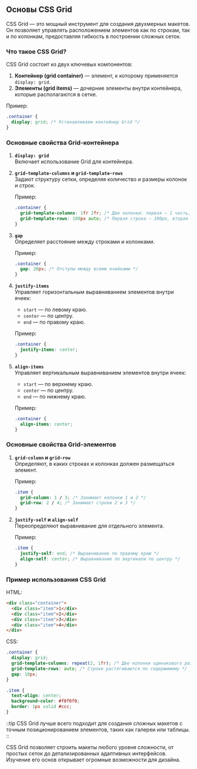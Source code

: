 ## Основы CSS Grid

CSS Grid — это мощный инструмент для создания двухмерных макетов. Он позволяет управлять расположением элементов как по строкам, так и по колонкам, предоставляя гибкость в построении сложных сеток.

### Что такое CSS Grid?

CSS Grid состоит из двух ключевых компонентов:

1. **Контейнер (grid container)** — элемент, к которому применяется `display: grid`.
2. **Элементы (grid items)** — дочерние элементы внутри контейнера, которые располагаются в сетке.

Пример:

```css
.container {
  display: grid; /* Устанавливаем контейнер Grid */
}
```

### Основные свойства Grid-контейнера

1. **`display: grid`**  
   Включает использование Grid для контейнера.

2. **`grid-template-columns` и `grid-template-rows`**  
   Задают структуру сетки, определяя количество и размеры колонок и строк.

   Пример:

   ```css
   .container {
     grid-template-columns: 1fr 2fr; /* Две колонки: первая — 1 часть, вторая — 2 части */
     grid-template-rows: 100px auto; /* Первая строка — 100px, вторая — автоматическая высота */
   }
   ```

3. **`gap`**  
   Определяет расстояние между строками и колонками.

   Пример:

   ```css
   .container {
     gap: 20px; /* Отступы между всеми ячейками */
   }
   ```

4. **`justify-items`**  
   Управляет горизонтальным выравниванием элементов внутри ячеек:

   - `start` — по левому краю.
   - `center` — по центру.
   - `end` — по правому краю.

   Пример:

   ```css
   .container {
     justify-items: center;
   }
   ```

5. **`align-items`**  
   Управляет вертикальным выравниванием элементов внутри ячеек:

   - `start` — по верхнему краю.
   - `center` — по центру.
   - `end` — по нижнему краю.

   Пример:

   ```css
   .container {
     align-items: center;
   }
   ```

### Основные свойства Grid-элементов

1. **`grid-column` и `grid-row`**  
   Определяют, в каких строках и колонках должен размещаться элемент.

   Пример:

   ```css
   .item {
     grid-column: 1 / 3; /* Занимает колонки 1 и 2 */
     grid-row: 2 / 4; /* Занимает строки 2 и 3 */
   }
   ```

2. **`justify-self` и `align-self`**  
   Переопределяют выравнивание для отдельного элемента.

   Пример:

   ```css
   .item {
     justify-self: end; /* Выравнивание по правому краю */
     align-self: center; /* Выравнивание по вертикали по центру */
   }
   ```

### Пример использования CSS Grid

HTML:

```html
<div class="container">
  <div class="item">1</div>
  <div class="item">2</div>
  <div class="item">3</div>
  <div class="item">4</div>
</div>
```

CSS:

```css
.container {
  display: grid;
  grid-template-columns: repeat(2, 1fr); /* Две колонки одинакового размера */
  grid-template-rows: auto; /* Строки растягиваются по содержимому */
  gap: 10px;
}

.item {
  text-align: center;
  background-color: #f0f0f0;
  border: 1px solid #ccc;
}
```

::tip
CSS Grid лучше всего подходит для создания сложных макетов с точным позиционированием элементов, таких как галереи или таблицы.
::

CSS Grid позволяет строить макеты любого уровня сложности, от простых сеток до детализированных адаптивных интерфейсов. Изучение его основ открывает огромные возможности для дизайна.
